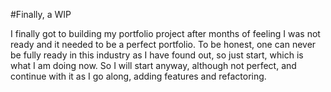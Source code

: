 #Finally, a WIP

I finally got to building my portfolio project after months of feeling I was not ready and it needed to be a perfect portfolio. To be honest, one can never be fully ready in this industry as I have found out, so just start, which is what I am doing now. So I will start anyway, although not perfect, and continue with it as I go along, adding features and refactoring.
